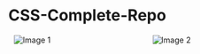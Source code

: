 # CSS-Complete-Repo
<div class="image-container">
    <div class="column">
        <img src="https://github.com/alpolcaymis/CSS-Complete-Repo/assets/71964088/63a295d9-0ab3-4916-92c6-b3f918284ad4" alt="Image 1">
    </div>
    <div class="column">
        <img src="https://github.com/alpolcaymis/CSS-Complete-Repo/assets/71964088/bccc76c7-350b-4b4e-8d97-388be6f52368" alt="Image 2">
    </div>
</div>

<style>
    .image-container {
        display: flex;
        justify-content: space-between;
    }

    .column {
        flex: 1;
        margin: 0 10px;
    }
</style>
